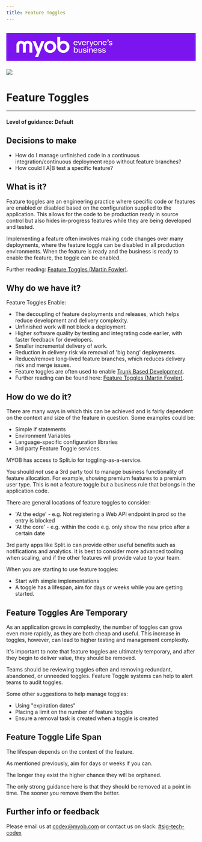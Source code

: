 ```yaml
---
title: Feature Toggles
---
```


![MYOB Banner](../../assets/images/myob-banner.png)
---


<!-- confluence-page-id: 9293661745 -->
![](../assets/BANNER.png)

# Feature Toggles

---

#### Level of guidance: Default

## Decisions to make
- How do I manage unfinished code in a continuous integration/continuous deployment repo without feature branches?
- How could I A|B test a specific feature?

## What is it?
Feature toggles are an engineering practice where specific code or features are enabled or disabled based on the configuration supplied to the application. This allows for the code to be production ready in source control but also hides in-progress features while they are being developed and tested.


Implementing a feature often involves making code changes over many deployments, where the feature toggle can be disabled in all production environments. When the feature is ready and the business is ready to enable the feature, the toggle can be enabled.

Further reading: [Feature Toggles (Martin Fowler)](https://martinfowler.com/articles/feature-toggles.html).

## Why do we have it?

Feature Toggles Enable:
* The decoupling of feature deployments and releases, which helps reduce development and delivery complexity.
* Unfinished work will not block a deployment.
* Higher software quality by testing and integrating code earlier, with faster feedback for developers.
* Smaller incremental delivery of work.
* Reduction in delivery risk via removal of 'big bang' deployments.
* Reduce/remove long-lived feature branches, which reduces delivery risk and merge issues.
* Feature toggles are often used to enable [Trunk Based Development](./trunk-based-development.md).
* Further reading can be found here: [Feature Toggles (Martin Fowler)](https://martinfowler.com/articles/feature-toggles.html).

## How do we do it?
There are many ways in which this can be achieved and is fairly dependent on the context and size of the feature in question. Some examples could be:
- Simple if statements
- Environment Variables
- Language-specific configuration libraries
- 3rd party Feature Toggle services.

MYOB has access to Split.io for toggling-as-a-service.

You should _not_ use a 3rd party tool to manage business functionality of feature allocation. For example, showing premium features to a premium user type. This is not a feature toggle but a business rule that belongs in the application code.

There are general locations of feature toggles to consider:
* 'At the edge' - e.g. Not registering a Web API endpoint in prod so the entry is blocked
* 'At the core' - e.g. within the code e.g. only show the new price after a certain date

3rd party apps like Split.io can provide other useful benefits such as notifications and analytics. It is best to consider more advanced tooling when scaling, and if the other features will provide value to your team.

When you are starting to use feature toggles:
* Start with simple implementations
* A toggle has a lifespan, aim for days or weeks while you are getting started.

## Feature Toggles Are Temporary
As an application grows in complexity, the number of toggles can grow even more rapidly, as they are both cheap and useful. This increase in toggles, however, can lead to higher testing and management complexity.

It's important to note that feature toggles are ultimately temporary, and after they begin to deliver value, they should be removed.

Teams should be reviewing toggles often and removing redundant, abandoned, or unneeded toggles. Feature Toggle systems can help to alert teams to audit toggles.

Some other suggestions to help manage toggles:
* Using "expiration dates"
* Placing a limit on the number of feature toggles
* Ensure a removal task is created when a toggle is created

## Feature Toggle Life Span
The lifespan depends on the context of the feature.

As mentioned previously, aim for days or weeks if you can.

The longer they exist the higher chance they will be orphaned.

The only strong guidance here is that they should be removed at a point in time. The sooner you remove them the better.

## Further info or feedback
Please email us at codex@myob.com or contact us on slack: [#sig-tech-codex](https://myob.slack.com/archives/C02N8ADPGUX)
